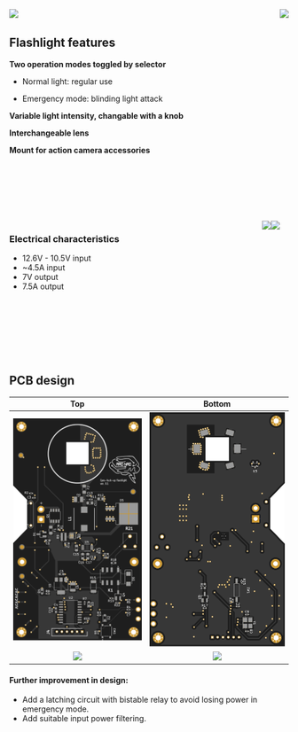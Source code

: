 <img src="https://user-images.githubusercontent.com/21167984/196051934-0d80f43f-257b-4dec-876c-e3239edfac08.png" height="500">






<img align="right" src="https://user-images.githubusercontent.com/21167984/196051954-c692ead5-50b4-4583-a41f-7cc8bc2aa9a5.png" height="400">

## Flashlight features
__Two operation modes toggled by selector__

 * Normal light: regular use

 * Emergency mode: blinding light attack

__Variable light intensity, changable with a knob__

__Interchangeable lens__

__Mount for action camera accessories__
<br/><br/>
<br/><br/>
<br/><br/>
<br/><br/>
<img align="right" src="https://user-images.githubusercontent.com/21167984/195998748-c04a7f2c-64ba-4586-9e8b-77939eeff909.png" height="300"> <img align="right" src="https://user-images.githubusercontent.com/21167984/196051976-c2cca318-ea02-462b-a092-5cea49fbfe97.png" height="300">

### Electrical characteristics
* 12.6V - 10.5V input
* ~4.5A input
* 7V output
* 7.5A output
<br/><br/>
<br/><br/>
<br/><br/>
<br/><br/>
## PCB design

Top             |  Bottom
:-------------------------:|:-------------------------:
![](SVG/top.svg)  |  ![](SVG/bottom.svg)
<img src="https://user-images.githubusercontent.com/21167984/196026665-79927111-e6c0-423b-a4e9-d343b155d208.png" height="400"> | <img src="https://user-images.githubusercontent.com/21167984/196026671-bbbf73bb-7768-4b2d-9cc5-4fe0228483e4.png" height="400">

#### Further improvement in design:
* Add a latching circuit with bistable relay to avoid losing power in emergency mode.
* Add suitable input power filtering.
